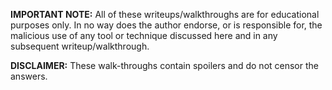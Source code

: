 **IMPORTANT NOTE:** All of these writeups/walkthroughs are for educational purposes only. In no way does the author endorse, or is responsible for, the malicious use of any tool or technique discussed here and in any subsequent writeup/walkthrough.

**DISCLAIMER:** These walk-throughs contain spoilers and do not censor the answers.
